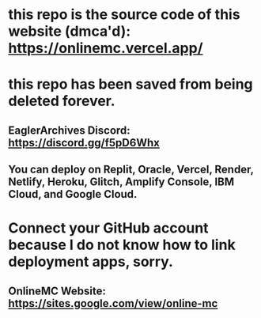 # this repo is the source code of this website (dmca'd): https://onlinemc.vercel.app/
# this repo has been saved from being deleted forever.
## EaglerArchives Discord: https://discord.gg/f5pD6Whx

## You can deploy on Replit, Oracle, Vercel, Render, Netlify, Heroku, Glitch, Amplify Console, IBM Cloud, and Google Cloud.
# Connect your GitHub account because I do not know how to link deployment apps, sorry.

## OnlineMC Website: https://sites.google.com/view/online-mc
